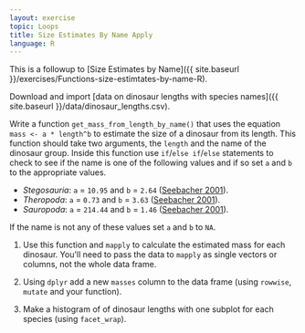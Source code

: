 ```yaml
---
layout: exercise
topic: Loops
title: Size Estimates By Name Apply
language: R
---
```


This is a followup to [Size Estimates by Name]({{ site.baseurl }}/exercises/Functions-size-estimtates-by-name-R).

Download and import [data on dinosaur lengths with species names]({{ site.baseurl }}/data/dinosaur_lengths.csv).

Write a function `get_mass_from_length_by_name()` that uses the equation `mass <- a * length^b` to estimate the size of a dinosaur from its length. This function should take two arguments, the `length` and the name of the dinosaur group. Inside this function use `if`/`else if`/`else` statements to check to see if the name is one of the following values and if so set `a` and `b` to the appropriate values.

* *Stegosauria*:  `a` = `10.95` and `b` = `2.64` ([Seebacher 2001](http://www.jstor.org/stable/4524171)).
* *Theropoda*:  `a` = `0.73` and `b` = `3.63` ([Seebacher 2001](http://www.jstor.org/stable/4524171)).
* *Sauropoda*:  `a` = `214.44` and `b` = `1.46` ([Seebacher 2001](http://www.jstor.org/stable/4524171)).

If the name is not any of these values set `a` and `b` to `NA`. 

1. Use this function and `mapply` to calculate the estimated mass for each dinosaur. You'll need to pass the data to `mapply` as single vectors or columns, not the whole data frame.

2. Using `dplyr` add a new `masses` column to the data frame (using `rowwise`, `mutate` and your function).

3. Make a histogram of of dinosaur lengths with one subplot for each species (using `facet_wrap`).